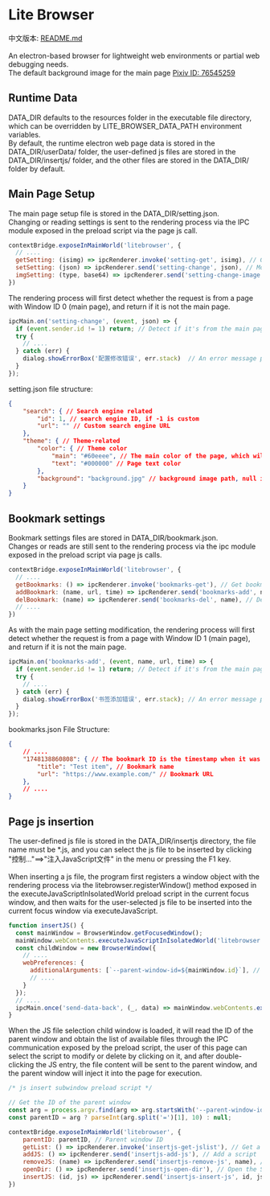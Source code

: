 # Lite Browser
中文版本: [README.md](README.md)<br><br>
An electron-based browser for lightweight web environments or partial web debugging needs. <br>
The default background image for the main page [Pixiv ID: 76545259](https://www.pixiv.net/artworks/76545259)
## Runtime Data
DATA_DIR defaults to the resources folder in the executable file directory, which can be overridden by LITE_BROWSER_DATA_PATH environment variables. <br>
By default, the runtime electron web page data is stored in the DATA_DIR/userData/ folder, the user-defined js files are stored in the DATA_DIR/insertjs/ folder, and the other files are stored in the DATA_DIR/ folder by default.
## Main Page Setup
The main page setup file is stored in the DATA_DIR/setting.json. <br>
Changing or reading settings is sent to the rendering process via the IPC module exposed in the preload script via the page js call.
```javascript
contextBridge.exposeInMainWorld('litebrowser', {
  // ....
  getSetting: (isimg) => ipcRenderer.invoke('setting-get', isimg), // Get the setting
  setSetting: (json) => ipcRenderer.send('setting-change', json), // Modify the settings
  imgSetting: (type, base64) => ipcRenderer.send('setting-change-image', type, base64) // Get or set the image
})
```
The rendering process will first detect whether the request is from a page with Window ID 0 (main page), and return if it is not the main page.
```javascript
ipcMain.on('setting-change', (event, json) => {
  if (event.sender.id != 1) return; // Detect if it's from the main page
  try {
    // ....
  } catch (err) {
    dialog.showErrorBox('配置修改错误', err.stack)  // An error message pops up
  }
});
```
setting.json file structure:
```json
{
    "search": { // Search engine related
        "id": 1, // search engine ID, if -1 is custom
        "url": "" // Custom search engine URL
    },
    "theme": { // Theme-related
        "color": { // Theme color
            "main": "#60eeee", // The main color of the page, which will be loaded with a transparency of 0.77
            "text": "#000000" // Page text color
        },
        "background": "background.jpg" // background image path, null is the default background, if it is other background, the file is in the DATA_DIR folder
    }
}
```
## Bookmark settings
Bookmark settings files are stored in DATA_DIR/bookmark.json. <br>
Changes or reads are still sent to the rendering process via the ipc module exposed in the preload script via page js calls.
```javascript
contextBridge.exposeInMainWorld('litebrowser', {
  // ....
  getBookmarks: () => ipcRenderer.invoke('bookmarks-get'), // Get bookmarks
  addBookmark: (name, url, time) => ipcRenderer.send('bookmarks-add', name, url, time), // Add bookmarks
  delBookmark: (name) => ipcRenderer.send('bookmarks-del', name), // Delete bookmark
  // ....
})
```
As with the main page setting modification, the rendering process will first detect whether the request is from a page with Window ID 1 (main page), and return if it is not the main page.
```javascript
ipcMain.on('bookmarks-add', (event, name, url, time) => {
  if (event.sender.id != 1) return; // Detect if it's from the main page
  try {
    // ....
  } catch (err) {
    dialog.showErrorBox('书签添加错误', err.stack); // An error message pops up
  }
});
```
bookmarks.json File Structure:
```json
{
    // ....
    "1748138860808": { // The bookmark ID is the timestamp when it was added
        "title": "Test item", // Bookmark name
        "url": "https://www.example.com/" // Bookmark URL
    },
    // ....
}
```
## Page js insertion
The user-defined js file is stored in the DATA_DIR/insertjs directory, the file name must be *.js, and you can select the js file to be inserted by clicking "控制..."==>"注入JavaScript文件" in the menu or pressing the F1 key. <br><br>
When inserting a js file, the program first registers a window object with the rendering process via the litebrowser.registerWindow() method exposed in the executeJavaScriptInIsolatedWorld preload script in the current focus window, and then waits for the user-selected js file to be inserted into the current focus window via executeJavaScript.
```javascript
function insertJS() {
  const mainWindow = BrowserWindow.getFocusedWindow();
  mainWindow.webContents.executeJavaScriptInIsolatedWorld('litebrowser.registerWindow()') // Register the window object with the main process
  const childWindow = new BrowserWindow({
    // ....
    webPreferences: {
      additionalArguments: [`--parent-window-id=${mainWindow.id}`], // Pass the ID of the window to be injected into the js file selection subwindow
      // ....
    }
  });
  // ....
  ipcMain.once('send-data-back', (_, data) => mainWindow.webContents.executeJavaScript(data)); // Listen to and inject the content of the JS file selected by the user
}
```
When the JS file selection child window is loaded, it will read the ID of the parent window and obtain the list of available files through the IPC communication exposed by the preload script, the user of this page can select the script to modify or delete by clicking on it, and after double-clicking the JS entry, the file content will be sent to the parent window, and the parent window will inject it into the page for execution.
```javascript
/* js insert subwindow preload script */

// Get the ID of the parent window
const arg = process.argv.find(arg => arg.startsWith('--parent-window-id='));
const parentID = arg ? parseInt(arg.split('=')[1], 10) : null;

contextBridge.exposeInMainWorld('litebrowser', {
    parentID: parentID, // Parent window ID
    getList: () => ipcRenderer.invoke('insertjs-get-jslist'), // Get a list of scripts
    addJS: () => ipcRenderer.send('insertjs-add-js'), // Add a script
    removeJS: (name) => ipcRenderer.send('insertjs-remove-js', name), // Delete the script
    openDir: () => ipcRenderer.send('insertjs-open-dir'), // Open the Scripts directory
    insertJS: (id, js) => ipcRenderer.send('insertjs-insert-js', id, js) // Insert a script
})
```